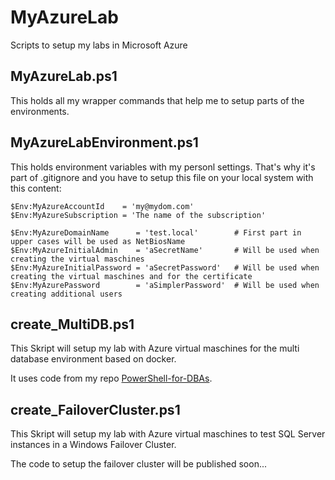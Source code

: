 # MyAzureLab
Scripts to setup my labs in Microsoft Azure

## MyAzureLab.ps1

This holds all my wrapper commands that help me to setup parts of the environments.

## MyAzureLabEnvironment.ps1

This holds environment variables with my personl settings. That's why it's part of .gitignore and you have to setup this file on your local system with this content:

```
$Env:MyAzureAccountId    = 'my@mydom.com'
$Env:MyAzureSubscription = 'The name of the subscription'

$Env:MyAzureDomainName      = 'test.local'        # First part in upper cases will be used as NetBiosName
$Env:MyAzureInitialAdmin    = 'aSecretName'       # Will be used when creating the virtual maschines
$Env:MyAzureInitialPassword = 'aSecretPassword'   # Will be used when creating the virtual maschines and for the certificate
$Env:MyAzurePassword        = 'aSimplerPassword'  # Will be used when creating additional users
```

## create_MultiDB.ps1

This Skript will setup my lab with Azure virtual maschines for the multi database environment based on docker.

It uses code from my repo [PowerShell-for-DBAs](..\PowerShell-for-DBAs\README.md).

## create_FailoverCluster.ps1

This Skript will setup my lab with Azure virtual maschines to test SQL Server instances in a Windows Failover Cluster.

The code to setup the failover cluster will be published soon...

